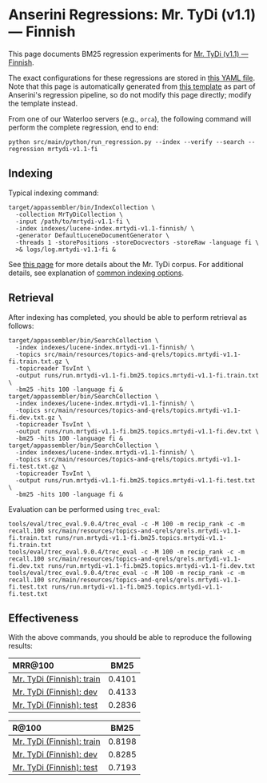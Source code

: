 # Anserini Regressions: Mr. TyDi (v1.1) &mdash; Finnish

This page documents BM25 regression experiments for [Mr. TyDi (v1.1) &mdash; Finnish](https://github.com/castorini/mr.tydi).

The exact configurations for these regressions are stored in [this YAML file](../src/main/resources/regression/mrtydi-v1.1-fi.yaml).
Note that this page is automatically generated from [this template](../src/main/resources/docgen/templates/mrtydi-v1.1-fi.template) as part of Anserini's regression pipeline, so do not modify this page directly; modify the template instead.

From one of our Waterloo servers (e.g., `orca`), the following command will perform the complete regression, end to end:

```
python src/main/python/run_regression.py --index --verify --search --regression mrtydi-v1.1-fi
```

## Indexing

Typical indexing command:

```
target/appassembler/bin/IndexCollection \
  -collection MrTyDiCollection \
  -input /path/to/mrtydi-v1.1-fi \
  -index indexes/lucene-index.mrtydi-v1.1-finnish/ \
  -generator DefaultLuceneDocumentGenerator \
  -threads 1 -storePositions -storeDocvectors -storeRaw -language fi \
  >& logs/log.mrtydi-v1.1-fi &
```

See [this page](https://github.com/castorini/mr.tydi) for more details about the Mr. TyDi corpus.
For additional details, see explanation of [common indexing options](common-indexing-options.md).

## Retrieval

After indexing has completed, you should be able to perform retrieval as follows:

```
target/appassembler/bin/SearchCollection \
  -index indexes/lucene-index.mrtydi-v1.1-finnish/ \
  -topics src/main/resources/topics-and-qrels/topics.mrtydi-v1.1-fi.train.txt.gz \
  -topicreader TsvInt \
  -output runs/run.mrtydi-v1.1-fi.bm25.topics.mrtydi-v1.1-fi.train.txt \
  -bm25 -hits 100 -language fi &
target/appassembler/bin/SearchCollection \
  -index indexes/lucene-index.mrtydi-v1.1-finnish/ \
  -topics src/main/resources/topics-and-qrels/topics.mrtydi-v1.1-fi.dev.txt.gz \
  -topicreader TsvInt \
  -output runs/run.mrtydi-v1.1-fi.bm25.topics.mrtydi-v1.1-fi.dev.txt \
  -bm25 -hits 100 -language fi &
target/appassembler/bin/SearchCollection \
  -index indexes/lucene-index.mrtydi-v1.1-finnish/ \
  -topics src/main/resources/topics-and-qrels/topics.mrtydi-v1.1-fi.test.txt.gz \
  -topicreader TsvInt \
  -output runs/run.mrtydi-v1.1-fi.bm25.topics.mrtydi-v1.1-fi.test.txt \
  -bm25 -hits 100 -language fi &
```

Evaluation can be performed using `trec_eval`:

```
tools/eval/trec_eval.9.0.4/trec_eval -c -M 100 -m recip_rank -c -m recall.100 src/main/resources/topics-and-qrels/qrels.mrtydi-v1.1-fi.train.txt runs/run.mrtydi-v1.1-fi.bm25.topics.mrtydi-v1.1-fi.train.txt
tools/eval/trec_eval.9.0.4/trec_eval -c -M 100 -m recip_rank -c -m recall.100 src/main/resources/topics-and-qrels/qrels.mrtydi-v1.1-fi.dev.txt runs/run.mrtydi-v1.1-fi.bm25.topics.mrtydi-v1.1-fi.dev.txt
tools/eval/trec_eval.9.0.4/trec_eval -c -M 100 -m recip_rank -c -m recall.100 src/main/resources/topics-and-qrels/qrels.mrtydi-v1.1-fi.test.txt runs/run.mrtydi-v1.1-fi.bm25.topics.mrtydi-v1.1-fi.test.txt
```

## Effectiveness

With the above commands, you should be able to reproduce the following results:

| MRR@100                                                                                                      | BM25      |
|:-------------------------------------------------------------------------------------------------------------|-----------|
| [Mr. TyDi (Finnish): train](https://github.com/castorini/mr.tydi)                                            | 0.4101    |
| [Mr. TyDi (Finnish): dev](https://github.com/castorini/mr.tydi)                                              | 0.4133    |
| [Mr. TyDi (Finnish): test](https://github.com/castorini/mr.tydi)                                             | 0.2836    |


| R@100                                                                                                        | BM25      |
|:-------------------------------------------------------------------------------------------------------------|-----------|
| [Mr. TyDi (Finnish): train](https://github.com/castorini/mr.tydi)                                            | 0.8198    |
| [Mr. TyDi (Finnish): dev](https://github.com/castorini/mr.tydi)                                              | 0.8285    |
| [Mr. TyDi (Finnish): test](https://github.com/castorini/mr.tydi)                                             | 0.7193    |
